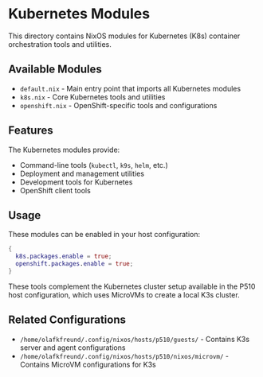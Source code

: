 # Kubernetes Modules

This directory contains NixOS modules for Kubernetes (K8s) container orchestration tools and utilities.

## Available Modules

- `default.nix` - Main entry point that imports all Kubernetes modules
- `k8s.nix` - Core Kubernetes tools and utilities
- `openshift.nix` - OpenShift-specific tools and configurations

## Features

The Kubernetes modules provide:
- Command-line tools (`kubectl`, `k9s`, `helm`, etc.)
- Deployment and management utilities
- Development tools for Kubernetes
- OpenShift client tools

## Usage

These modules can be enabled in your host configuration:

```nix
{
  k8s.packages.enable = true;
  openshift.packages.enable = true;
}
```

These tools complement the Kubernetes cluster setup available in the P510 host configuration, which uses MicroVMs to create a local K3s cluster.

## Related Configurations

- `/home/olafkfreund/.config/nixos/hosts/p510/guests/` - Contains K3s server and agent configurations
- `/home/olafkfreund/.config/nixos/hosts/p510/nixos/microvm/` - Contains MicroVM configurations for K3s